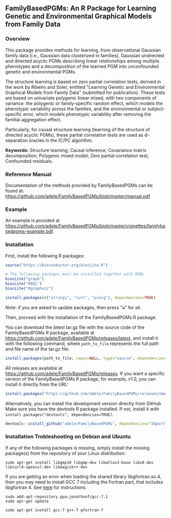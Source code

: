 ## FamilyBasedPGMs: An R Package for Learning Genetic and Environmental Graphical Models from Family Data

### Overview

This package provides methods for learning, from observational Gaussian family data (i.e., Gaussian data clusterized in families), Gaussian undirected and directed acyclic PGMs describing linear relationships among multiple phenotypes and a decomposition of the learned PGM into unconfounded genetic and environmental PGMs. 

The structure learning is based on zero partial correlation tests, derived in the work by Ribeiro and Soler, entitled 
"Learning Genetic and Environmental Graphical Models from Family Data" (submitted for publication). These tests are based on univariate polygenic linear mixed, with two components of variance: the polygenic or family-specific random effect, which models the phenotypic variability across the families, and the environmental or subject-specific error, which models phenotypic variability after removing the familial aggregation effect.

Particularly, for causal structure learning (learning of the structure of directed acyclic PGMs), these partial correlation tests are used as d-separation oracles in the IC/PC algorithm.

**Keywords:** Structure learning; Causal inference; Covariance matrix decomposition; Polygenic mixed model; Zero partial correlation test; Confounded residuals.

### Reference Manual

Documentation of the methods provided by FamilyBasedPGMs can be found at: https://github.com/adele/FamilyBasedPGMs/blob/master/manual.pdf

### Example

An example is provided at https://github.com/adele/FamilyBasedPGMs/blob/master/vignettes/familybasedpgms-example.pdf.


### Installation

First, install the following R packages:

```r
source("https://bioconductor.org/biocLite.R")

# The following packages must be installed together with RGBL
biocLite("graph")
biocLite("RBGL")
biocLite("Rgraphviz")

install.packages(c("stringi", "curl", "pcalg"), dependencies=TRUE)
```
Note: if you are asked to update packages, then press "a" for all.

Then, proceed with the installation of the FamilyBasedPGMs R package. 

You can download the latest tar.gz file with the source code of the FamilyBasedPGMs R package, available at https://github.com/adele/FamilyBasedPGMs/releases/latest, and install it with the following command, where `path_to_file` represents the full path and file name of the tar.gz file:

```r
install.packages(path_to_file, repos=NULL, type="source", dependencies=TRUE)
```

All releases are available at https://github.com/adele/FamilyBasedPGMs/releases. If you want a specific version of the FamilyBasedPGMs R package, for example, v1.0, you can install it directly from the URL:

```r
install.packages("https://github.com/adele/FamilyBasedPGMs/releases/download/v1.0/FamilyBasedPGMs_1.0.tar.gz", repos=NULL, method="libcurl", dependencies=TRUE)
```

Alternatively, you can install the development version directly from GitHub. Make sure you have the devtools R package installed. If not, install it with `install.packages("devtools", dependencies=TRUE)`.

```r
devtools::install_github("adele/FamilyBasedPGMs", dependencies="Import")
```

### Installation Trobleshooting on Debian and Ubuntu

If any of the following packages is missing, simply install the missing package(s) from the repository of your Linux distribution:

```console
sudo apt-get install libgmp10 libgmp-dev libatlas3-base libv8-dev libcurl4-openssl-dev libmagick++-dev
```

If you are getting an error when loading the shared library libgfortran.so.4, then you may need to install GCC 7 including the Fortran part, that includes libgfortran 4. See [here](https://stackoverflow.com/questions/46516394/how-to-install-libgfortran-so-4-on-ubuntu-16-06) for instructions.

```console
sudo add-apt-repository ppa:jonathonf/gcc-7.1
sudo apt-get update

sudo apt-get install gcc-7 g++-7 gfortran-7
```
